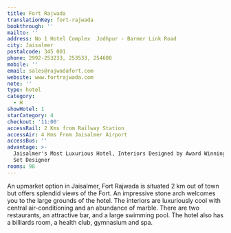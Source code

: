 ```yaml
---
title: Fort Rajwada
translationKey: fort-rajwada
bookthrough: ''
mailto: ''
address: No 1 Hotel Complex  Jodhpur - Barmer Link Road
city: Jaisalmer
postalcode: 345 001
phone: 2992-253233, 253533, 254608
mobile: ''
email: sales@rajwadafort.com
website: www.fortrajwada.com
note: ''
type: hotel
category:
  - H
showHotel: 1
starCategory: 4
checkout: '11:00'
accessRail: 2 Kms from Railway Station
accessAir: 4 Kms From Jaisalmer Airport
accessBus: ''
advantage: >-
  Jaisalmer's Most Luxurious Hotel, Interiors Designed by Award Winning Opera
  Set Designer
rooms: 98
---
```

An upmarket option in Jaisalmer, Fort Rajwada is situated 2 km out of town but offers splendid views of the Fort. An impressive stone arch welcomes you to the large grounds of the hotel. The interiors are luxuriously cool with central air-conditioning and an abundance of marble. There are two restaurants, an attractive bar, and a large swimming pool. The hotel also has a billiards room, a health club, gymnasium and spa.